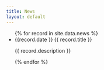 ```yaml
---
title: News
layout: default
---
```

<ul class="news">
{% for record in site.data.news %}
<li class="record">
  <span class="date">{{record.date }}</span>
  <span class="title">{{ record.title }}</span>
  <p class="description">{{ record.description }}</p>
</li>
{% endfor %}
</ul>
  
